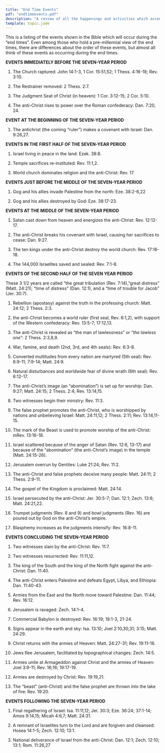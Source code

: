 ```yaml
---
title: "End Time Events"
pdf: "endtimeevents.pdf"
description: "A review of all the happenings and activities which accompany the end times."
template: topic.jade
---
```


This is a listing of the events shown in the Bible which will occur during the “end times”. Even among those who hold a pre-millennial view of the end times, there are differences about the order of these events, but almost all think of these events as occurring during the end times.

**EVENTS IMMEDIATELY BEFORE THE SEVEN-YEAR PERIOD**

1.  The Church raptured: John 14:1-3, 1 Cor. 15:51,52; 1 Thess. 4:16-18; Rev. 3:10.

2.  The Restrainer removed: 2 Thess. 2:7.

2.  The Judgment Seat of Christ (in heaven): 1 Cor. 3:12-15; 2 Cor.     5:10.

2.  The anti-Christ rises to power over the Roman confederacy: Dan.     7:20, 24.

**EVENT AT THE BEGINNING OF THE SEVEN-YEAR PERIOD**

1.  The antichrist (the coming “ruler”) makes a covenant with Israel: Dan. 9:26,27.

**EVENTS IN THE FIRST HALF OF THE SEVEN-YEAR PERIOD**

1.  Israel living in peace in the land: Ezek. 38:8.

2.  Temple sacrifices re-instituted: Rev. 11:1,2.

2.  World church dominates religion and the anti-Christ: Rev. 17.

**EVENTS JUST BEFORE THE MIDDLE OF THE SEVEN-YEAR PERIOD**

1.  Gog and his allies invade Palestine from the north: Eze. 38:2-6,22

2.  Gog and his allies destroyed by God: Eze. 38:17-23.

**EVENTS AT THE MIDDLE OF THE SEVEN-YEAR PERIOD**

1.  Satan cast down from heaven and energizes the anti-Christ: Rev. 12:12-17.

2.  The anti-Christ breaks his covenant with Israel, causing her sacrifices to cease: Dan. 9:27.

2.  The ten kings under the anti-Christ destroy the world church: Rev. 17:16-18.

2.  The 144,000 Israelites saved and sealed: Rev. 7:1-8.

**EVENTS OF THE SECOND HALF OF THE SEVEN YEAR PERIOD**

These 3 1/2 years are called “the great tribulation (Rev. 7:14),”great distress" (Matt. 24:21); “time of distress” (Dan. 12:1), and a “time of trouble for Jacob” (Jer. 30:7).

1.  Rebellion (apostasy) against the truth in the professing church: Matt. 24:12; 2 Thess. 2:3.

2.  the anti-Christ becomes a world ruler (first seal, Rev. 6:1,2), with support of the Western confederacy: Rev. 13:5-7; 17:12,13.

2.  The anti-Christ is revealed as “the man of lawlessness” or “_the lawless one_”: 2 Thess. 2:3,8,9.

2.  War, famine, and death (2nd, 3rd, and 4th seals): Rev. 6:3-8.

2.  Converted multitudes from every nation are martyred (5th seal): Rev. 6:9-11; 7:9-14; Matt. 24:9.

2.  Natural disturbances and worldwide fear of divine wrath (6th seal): Rev. 6:12-17.

2.  The anti-Christ’s image (an “abomination”) is set up for worship: Dan. 9:27; Matt. 24:15; 2 Thess. 2:4; Rev. 13:14,15.

2.  Two witnesses begin their ministry: Rev. 11:3.

2.  The false prophet promotes the anti-Christ, who is worshipped by nations and unbelieving Israel: Matt. 24:11,12; 2 Thess. 2:11; Rev. 13:14,11-15.

2. The mark of the Beast is used to promote worship of the anti-Christ: mRev. 13:16-18.

2. Israel scattered because of the anger of Satan (Rev. 12:6, 13-17) and because of the “abomination” (the anti-Christ’s image) in the temple (Matt. 24:15-26).

2. Jerusalem overrun by Gentiles: Luke 21:24; Rev. 11:2.

2. The anti-Christ and false prophets deceive many people: Matt. 24:11; 2 Thess. 2:9-11.

2. The gospel of the Kingdom is proclaimed: Matt. 24:14.

2. Israel persecuted by the anti-Christ: Jer. 30:5-7; Dan. 12:1; Zech. 13:8; Matt. 24:21,22.

2. Trumpet judgments (Rev. 8 and 9) and bowl judgments (Rev. 16) are poured out by God on the anti-Christ’s empire.

2. Blasphemy increases as the judgments intensify: Rev. 16:8-11.

**EVENTS CONCLUDING THE SEVEN-YEAR PERIOD**

1.  Two witnesses slain by the anti-Christ: Rev. 11:7.

2.  Two witnesses resurrected: Rev. 11:11,12.

2.  The king of the South and the king of the North fight against the anti-Christ: Dan. 11:40.

2.  The anti-Christ enters Palestine and defeats Egypt, Libya, and Ethiopia: Dan. 11:40-43.

2.  Armies from the East and the North move toward Palestine: Dan. 11:44; Rev. 16:12.

2.  Jerusalem is ravaged: Zech. 14:1-4.

2.  Commercial Babylon is destroyed: Rev. 16:19; 18:1-3, 21-24.

2.  Signs appear in the earth and sky: Isa. 13:10; Joel 2:10,30,31; 3:15; Matt. 24:29.

2.  Christ returns with the armies of Heaven: Matt. 24:27-31; Rev. 19:11-16.

2. Jews flee Jerusalem, facilitated by topographical changes: Zech. 14:5.

2. Armies unite at Armageddon against Christ and the armies of Heaven: Joel 3:9-11; Rev. 16;16; 19:17-19.

2. Armies are destroyed by Christ: Rev. 19:19,21.

2. The “beast” (anti-Christ) and the false prophet are thrown into the lake of fire: Rev. 19:20.

**EVENTS FOLLOWING THE SEVEN-YEAR PERIOD**

1.  Final regathering of Israel: Isa. 11:11,12; Jer. 30:3; Eze. 36:24; 37:1-14; Amos 9:14,15; Micah 4:6,7; Matt. 24:31.

2.  A remnant of Israelites turn to the Lord and are forgiven and cleansed: Hosea 14:1-5; Zech. 12:10; 13:1.

2.  National deliverance of Israel from the anti-Christ: Dan. 12:1; Zech. 12:10; 13:1; Rom. 11:26,27


